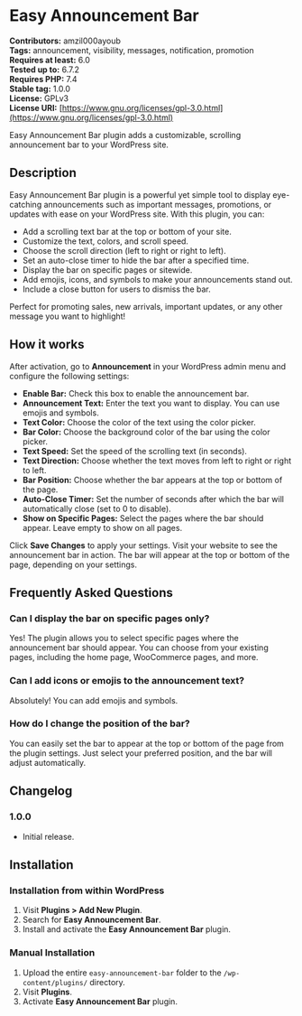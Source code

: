 # Easy Announcement Bar

**Contributors:** amzil000ayoub  
**Tags:** announcement, visibility, messages, notification, promotion  
**Requires at least:** 6.0  
**Tested up to:** 6.7.2  
**Requires PHP:** 7.4  
**Stable tag:** 1.0.0  
**License:** GPLv3  
**License URI:** [https://www.gnu.org/licenses/gpl-3.0.html](https://www.gnu.org/licenses/gpl-3.0.html)  

Easy Announcement Bar plugin adds a customizable, scrolling announcement bar to your WordPress site.

## Description

Easy Announcement Bar plugin is a powerful yet simple tool to display eye-catching announcements such as important messages, promotions, or updates with ease on your WordPress site. With this plugin, you can:

- Add a scrolling text bar at the top or bottom of your site.
- Customize the text, colors, and scroll speed.
- Choose the scroll direction (left to right or right to left).
- Set an auto-close timer to hide the bar after a specified time.
- Display the bar on specific pages or sitewide.
- Add emojis, icons, and symbols to make your announcements stand out.
- Include a close button for users to dismiss the bar.

Perfect for promoting sales, new arrivals, important updates, or any other message you want to highlight!

## How it works

After activation, go to **Announcement** in your WordPress admin menu and configure the following settings:

- **Enable Bar:** Check this box to enable the announcement bar.
- **Announcement Text:** Enter the text you want to display. You can use emojis and symbols.
- **Text Color:** Choose the color of the text using the color picker.
- **Bar Color:** Choose the background color of the bar using the color picker.
- **Text Speed:** Set the speed of the scrolling text (in seconds).
- **Text Direction:** Choose whether the text moves from left to right or right to left.
- **Bar Position:** Choose whether the bar appears at the top or bottom of the page.
- **Auto-Close Timer:** Set the number of seconds after which the bar will automatically close (set to 0 to disable).
- **Show on Specific Pages:** Select the pages where the bar should appear. Leave empty to show on all pages.

Click **Save Changes** to apply your settings. Visit your website to see the announcement bar in action. The bar will appear at the top or bottom of the page, depending on your settings.

## Frequently Asked Questions

### Can I display the bar on specific pages only?
Yes! The plugin allows you to select specific pages where the announcement bar should appear. You can choose from your existing pages, including the home page, WooCommerce pages, and more.

### Can I add icons or emojis to the announcement text?
Absolutely! You can add emojis and symbols.

### How do I change the position of the bar?
You can easily set the bar to appear at the top or bottom of the page from the plugin settings. Just select your preferred position, and the bar will adjust automatically.

## Changelog

### 1.0.0
- Initial release.

## Installation

### Installation from within WordPress

1. Visit **Plugins > Add New Plugin**.
2. Search for **Easy Announcement Bar**.
3. Install and activate the **Easy Announcement Bar** plugin.

### Manual Installation

1. Upload the entire `easy-announcement-bar` folder to the `/wp-content/plugins/` directory.
2. Visit **Plugins**.
3. Activate **Easy Announcement Bar** plugin.

